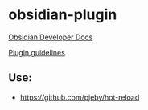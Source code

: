 # obsidian-plugin

[Obsidian Developer Docs ](https://docs.obsidian.md/Home)

[Plugin guidelines](https://docs.obsidian.md/Plugins/Releasing/Plugin+guidelines)


## Use:
- https://github.com/pjeby/hot-reload
